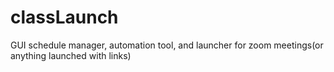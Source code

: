 # classLaunch
GUI schedule manager, automation tool, and launcher for zoom meetings(or anything launched with links)
